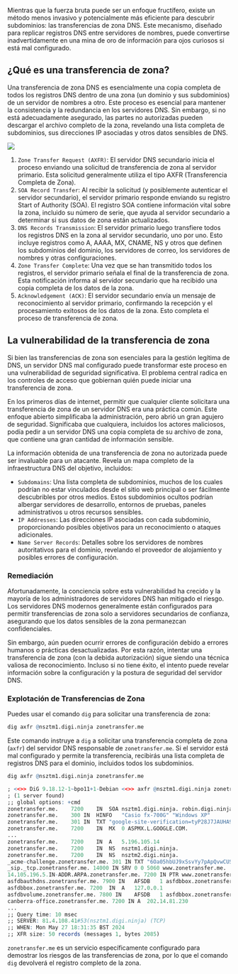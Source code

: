 Mientras que la fuerza bruta puede ser un enfoque fructífero, existe un método menos invasivo y potencialmente más eficiente para descubrir subdominios: las transferencias de zona DNS. Este mecanismo, diseñado para replicar registros DNS entre servidores de nombres, puede convertirse inadvertidamente en una mina de oro de información para ojos curiosos si está mal configurado.

## ¿Qué es una transferencia de zona?

Una transferencia de zona DNS es esencialmente una copia completa de todos los registros DNS dentro de una zona (un dominio y sus subdominios) de un servidor de nombres a otro. Este proceso es esencial para mantener la consistencia y la redundancia en los servidores DNS. Sin embargo, si no está adecuadamente asegurado, las partes no autorizadas pueden descargar el archivo completo de la zona, revelando una lista completa de subdominios, sus direcciones IP asociadas y otros datos sensibles de DNS.

![](https://mermaid.ink/svg/pako:eNqNkc9qwzAMxl9F-JSx7gV8KISWXcY2aHYYwxdjK39obGWKvBFK333ukg5aGNQnW9b3Q_q-g3LkUWk14mfC6HDb2YZtMBHyGdFR9JanCvkL-WG9vh-4C38FDeX74w52J-0oUHxQRHhjG8ca-W5mXAgy4YqpoXotM8EReygqsSxANZRJWuJOpoXSEw0gC3ku3QTfvlQLfBZh9DeOdbELbCgMPQr-58u1LZsnKEq3j_Tdo28wYJS8iVqpgBxs57PjhxPLKGnzr1E6XzNxb5SJx9xnk1A1Rae0cMKVYkpNq3Rt-zG_0uCtnLM6t6DvhPh5zvM31uMPG8qm-A)

1. `Zone Transfer Request (AXFR)`: El servidor DNS secundario inicia el proceso enviando una solicitud de transferencia de zona al servidor primario. Esta solicitud generalmente utiliza el tipo AXFR (Transferencia Completa de Zona).
2. `SOA Record Transfer`: Al recibir la solicitud (y posiblemente autenticar el servidor secundario), el servidor primario responde enviando su registro Start of Authority (SOA). El registro SOA contiene información vital sobre la zona, incluido su número de serie, que ayuda al servidor secundario a determinar si sus datos de zona están actualizados.
3. `DNS Records Transmission`: El servidor primario luego transfiere todos los registros DNS en la zona al servidor secundario, uno por uno. Esto incluye registros como A, AAAA, MX, CNAME, NS y otros que definen los subdominios del dominio, los servidores de correo, los servidores de nombres y otras configuraciones.
4. `Zone Transfer Complete`: Una vez que se han transmitido todos los registros, el servidor primario señala el final de la transferencia de zona. Esta notificación informa al servidor secundario que ha recibido una copia completa de los datos de la zona.
5. `Acknowledgement (ACK)`: El servidor secundario envía un mensaje de reconocimiento al servidor primario, confirmando la recepción y el procesamiento exitosos de los datos de la zona. Esto completa el proceso de transferencia de zona.

## La vulnerabilidad de la transferencia de zona

Si bien las transferencias de zona son esenciales para la gestión legítima de DNS, un servidor DNS mal configurado puede transformar este proceso en una vulnerabilidad de seguridad significativa. El problema central radica en los controles de acceso que gobiernan quién puede iniciar una transferencia de zona.

En los primeros días de internet, permitir que cualquier cliente solicitara una transferencia de zona de un servidor DNS era una práctica común. Este enfoque abierto simplificaba la administración, pero abrió un gran agujero de seguridad. Significaba que cualquiera, incluidos los actores maliciosos, podía pedir a un servidor DNS una copia completa de su archivo de zona, que contiene una gran cantidad de información sensible.

La información obtenida de una transferencia de zona no autorizada puede ser invaluable para un atacante. Revela un mapa completo de la infraestructura DNS del objetivo, incluidos:

- `Subdomains`: Una lista completa de subdominios, muchos de los cuales podrían no estar vinculados desde el sitio web principal o ser fácilmente descubribles por otros medios. Estos subdominios ocultos podrían albergar servidores de desarrollo, entornos de pruebas, paneles administrativos u otros recursos sensibles.
- `IP Addresses`: Las direcciones IP asociadas con cada subdominio, proporcionando posibles objetivos para un reconocimiento o ataques adicionales.
- `Name Server Records`: Detalles sobre los servidores de nombres autoritativos para el dominio, revelando el proveedor de alojamiento y posibles errores de configuración.

### Remediación

Afortunadamente, la conciencia sobre esta vulnerabilidad ha crecido y la mayoría de los administradores de servidores DNS han mitigado el riesgo. Los servidores DNS modernos generalmente están configurados para permitir transferencias de zona solo a servidores secundarios de confianza, asegurando que los datos sensibles de la zona permanezcan confidenciales.

Sin embargo, aún pueden ocurrir errores de configuración debido a errores humanos o prácticas desactualizadas. Por esta razón, intentar una transferencia de zona (con la debida autorización) sigue siendo una técnica valiosa de reconocimiento. Incluso si no tiene éxito, el intento puede revelar información sobre la configuración y la postura de seguridad del servidor DNS.

### Explotación de Transferencias de Zona

Puedes usar el comando `dig` para solicitar una transferencia de zona:

```r
dig axfr @nsztm1.digi.ninja zonetransfer.me
```

Este comando instruye a `dig` a solicitar una transferencia completa de zona (`axfr`) del servidor DNS responsable de `zonetransfer.me`. Si el servidor está mal configurado y permite la transferencia, recibirás una lista completa de registros DNS para el dominio, incluidos todos los subdominios.

```r
dig axfr @nsztm1.digi.ninja zonetransfer.me

; <<>> DiG 9.18.12-1~bpo11+1-Debian <<>> axfr @nsztm1.digi.ninja zonetransfer.me
; (1 server found)
;; global options: +cmd
zonetransfer.me.	7200	IN	SOA	nsztm1.digi.ninja. robin.digi.ninja. 2019100801 172800 900 1209600 3600
zonetransfer.me.	300	IN	HINFO	"Casio fx-700G" "Windows XP"
zonetransfer.me.	301	IN	TXT	"google-site-verification=tyP28J7JAUHA9fw2sHXMgcCC0I6XBmmoVi04VlMewxA"
zonetransfer.me.	7200	IN	MX	0 ASPMX.L.GOOGLE.COM.
...
zonetransfer.me.	7200	IN	A	5.196.105.14
zonetransfer.me.	7200	IN	NS	nsztm1.digi.ninja.
zonetransfer.me.	7200	IN	NS	nsztm2.digi.ninja.
_acme-challenge.zonetransfer.me. 301 IN	TXT	"6Oa05hbUJ9xSsvYy7pApQvwCUSSGgxvrbdizjePEsZI"
_sip._tcp.zonetransfer.me. 14000 IN	SRV	0 0 5060 www.zonetransfer.me.
14.105.196.5.IN-ADDR.ARPA.zonetransfer.me. 7200	IN PTR www.zonetransfer.me.
asfdbauthdns.zonetransfer.me. 7900 IN	AFSDB	1 asfdbbox.zonetransfer.me.
asfdbbox.zonetransfer.me. 7200	IN	A	127.0.0.1
asfdbvolume.zonetransfer.me. 7800 IN	AFSDB	1 asfdbbox.zonetransfer.me.
canberra-office.zonetransfer.me. 7200 IN A	202.14.81.230
...
;; Query time: 10 msec
;; SERVER: 81.4.108.41#53(nsztm1.digi.ninja) (TCP)
;; WHEN: Mon May 27 18:31:35 BST 2024
;; XFR size: 50 records (messages 1, bytes 2085)
```

`zonetransfer.me` es un servicio específicamente configurado para demostrar los riesgos de las transferencias de zona, por lo que el comando `dig` devolverá el registro completo de la zona.